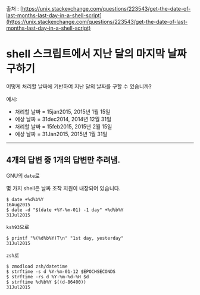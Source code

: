 출처 : [https://unix.stackexchange.com/questions/223543/get-the-date-of-last-months-last-day-in-a-shell-script](https://unix.stackexchange.com/questions/223543/get-the-date-of-last-months-last-day-in-a-shell-script)

# shell 스크립트에서 지난 달의 마지막 날짜 구하기

어떻게 처리할 날짜에 기반하여 지난 달의 날짜를 구할 수 있습니까?

예시:

* 처리할 날짜 = 15jan2015, 2015년 1월 15일
* 예상 날짜 = 31dec2014, 2014년 12월 31일
* 처리할 날짜 = 15feb2015, 2015년 2월 15일
* 예상 날짜 = 31Jan2015, 2015년 1월 31일

------

## 4개의 답변 중 1개의 답변만 추려냄.

GNU의 `date`로 

몇 가지 shell은 날짜 조작 지원이 내장되어 있습니다.

```shell
$ date +%d%b%Y
16Aug2015
$ date -d "$(date +%Y-%m-01) -1 day" +%d%b%Y
31Jul2015
```

`ksh93`으로 

```shell
$ printf "%(%d%b%Y)T\n" "1st day, yesterday"
31Jul2015
```

`zsh`로 

```shell
$ zmodload zsh/datetime
$ strftime -s d %Y-%m-01-12 $EPOCHSECONDS
$ strftime -rs d %Y-%m-%d-%H $d
$ strftime %d%b%Y $((d-86400))
31Jul2015
```
